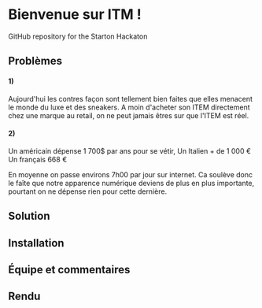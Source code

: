 # Bienvenue sur ITM !
GitHub repository for the Starton Hackaton
## Problèmes

<h4>1) </h4> Aujourd'hui les contres façon sont tellement bien faites que elles menacent le monde du luxe
et des sneakers. A moin d'acheter son ITEM directement chez une marque au retail, on ne peut jamais
êtres sur que l'ITEM est réel.

<h4>2) </h4> Un américain dépense 1 700$ par ans pour se vétir,
Un Italien + de 1 000 €
Un français 668 €

En moyenne on passe environs 7h00 par jour sur internet. Ca soulève donc le faîte que notre
apparence numérique deviens de plus en plus importante, pourtant on ne dépense rien pour cette dernière.

## Solution

## Installation

## Équipe et commentaires

## Rendu